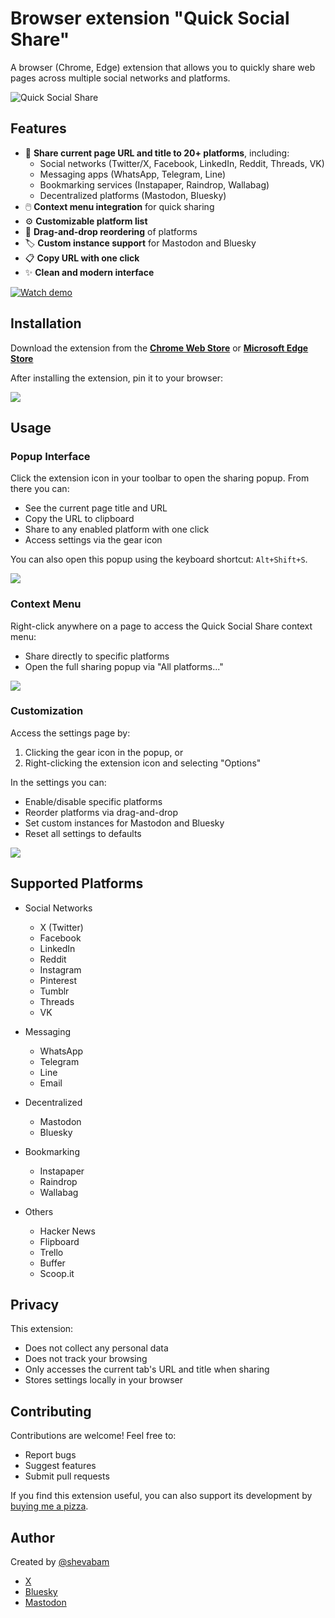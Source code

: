 # Browser extension "Quick Social Share"

A browser (Chrome, Edge) extension that allows you to quickly share web pages across multiple social networks and platforms.

![Quick Social Share](docs/ext0.jpg)

## Features

- 🚀 **Share current page URL and title to 20+ platforms**, including:
    - Social networks (Twitter/X, Facebook, LinkedIn, Reddit, Threads, VK)
    - Messaging apps (WhatsApp, Telegram, Line)
    - Bookmarking services (Instapaper, Raindrop, Wallabag)
    - Decentralized platforms (Mastodon, Bluesky)
- 🖱️ **Context menu integration** for quick sharing
- ⚙️ **Customizable platform list**
- 🔀 **Drag-and-drop reordering** of platforms
- 🏷️ **Custom instance support** for Mastodon and Bluesky
- 📋 **Copy URL with one click**
- ✨ **Clean and modern interface**

[![Watch demo](docs/watch-demo.png)](https://www.youtube.com/watch?v=49xK43y6FyI)


## Installation

Download the extension from the [**Chrome Web Store**](https://chromewebstore.google.com/detail/quick-social-share/lnimmkjipefahhllbodggpcngbnjafge) or [**Microsoft Edge Store**](
https://microsoftedge.microsoft.com/addons/detail/occjimhfamincjfpmdcpfiiijeopjpkj)

After installing the extension, pin it to your browser:

![](docs/ext1.png)


## Usage

### Popup Interface

Click the extension icon in your toolbar to open the sharing popup. From there you can:
- See the current page title and URL
- Copy the URL to clipboard
- Share to any enabled platform with one click
- Access settings via the gear icon

You can also open this popup using the keyboard shortcut: `Alt+Shift+S`.

![](docs/ext2.jpg)

### Context Menu

Right-click anywhere on a page to access the Quick Social Share context menu:
- Share directly to specific platforms
- Open the full sharing popup via "All platforms..."

![](docs/ext3.jpg)

### Customization

Access the settings page by:
1. Clicking the gear icon in the popup, or
2. Right-clicking the extension icon and selecting "Options"

In the settings you can:
- Enable/disable specific platforms
- Reorder platforms via drag-and-drop
- Set custom instances for Mastodon and Bluesky
- Reset all settings to defaults

![](docs/ext4.jpg)

## Supported Platforms

- Social Networks
  - X (Twitter)
  - Facebook
  - LinkedIn
  - Reddit
  - Instagram
  - Pinterest
  - Tumblr
  - Threads
  - VK
  
- Messaging
  - WhatsApp
  - Telegram
  - Line
  - Email
  
- Decentralized
  - Mastodon
  - Bluesky
  
- Bookmarking
  - Instapaper
  - Raindrop
  - Wallabag
  
- Others
  - Hacker News
  - Flipboard
  - Trello
  - Buffer
  - Scoop.it

## Privacy

This extension:
- Does not collect any personal data
- Does not track your browsing
- Only accesses the current tab's URL and title when sharing
- Stores settings locally in your browser

## Contributing

Contributions are welcome! Feel free to:
- Report bugs
- Suggest features
- Submit pull requests

If you find this extension useful, you can also support its development by [buying me a pizza](https://buymeacoffee.com/shevabam).

## Author

Created by [@shevabam](https://github.com/shevabam)

- [X](https://x.com/shevabam)
- [Bluesky](https://bsky.app/profile/shevabam.bsky.social)
- [Mastodon](https://mastodon.social/web/@shevabam)
